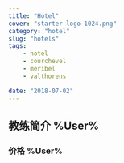 ```yaml
---
title: "Hotel"
cover: "starter-logo-1024.png"
category: "hotel"
slug: "hotels"
tags:
    - hotel
    - courchevel
    - meribel
    - valthorens

date: "2018-07-02"
---
```


## 教练简介 %User% 

### 价格 %User%